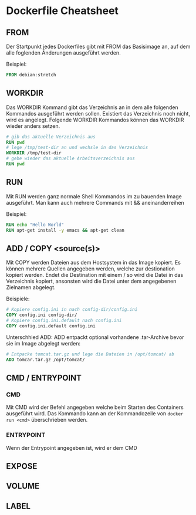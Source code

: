 # Dockerfile Cheatsheet

## FROM <docker baseimage>

Der Startpunkt jedes Dockerfiles gibt mit FROM das Basisimage an, auf dem alle foglenden Änderungen ausgeführt werden.

Beispiel:
```Dockerfile
FROM debian:stretch
```

## WORKDIR <directory>
Das WORKDIR Kommand gibt das Verzeichnis an in dem alle folgenden Kommandos ausgeführt werden sollen.
Existiert das Verzeichnis noch nicht, wird es angelegt.
Folgende WORKDIR Kommandos können das WORKDIR wieder anders setzen.
```Dockerfile
# gib das aktuelle Verzeichnis aus
RUN pwd
# lege /tmp/test-dir an und wechsle in das Verzeichnis
WORKDIR /tmp/test-dir
# gebe wieder das aktuelle Arbeitsverzeichnis aus
RUN pwd
```

## RUN <command>

Mit RUN werden ganz normale Shell Kommandos im zu bauenden Image ausgeführt. Man kann auch mehrere Commands mit && aneinanderreihen

Beispiel:
```Dockerfile
RUN echo "Hello World"
RUN apt-get install -y emacs && apt-get clean
```

## ADD / COPY <source(s)> <destination>

Mit COPY werden Dateien aus dem Hostsystem in das Image kopiert.
Es können mehrere Quellen angegeben werden, welche zur destionation kopiert werden.
Endet die Destination mit einem / so wird die Datei in das Verzeichnis kopiert, ansonsten
wird die Datei unter dem angegebenen Zielnamen abgelegt.

Beispiele:
```Dockerfile
# Kopiere config.ini in nach config-dir/config.ini
COPY config.ini config-dir/
# Kopiere config.ini.default nach config.ini
COPY config.ini.default config.ini
```

Unterschhied ADD:
ADD entpackt optional vorhandene .tar-Archive bevor sie im Image abgelegt werden:
```Dockerfile
# Entpacke tomcat.tar.gz und lege die Dateien in /opt/tomcat/ ab
ADD tomcar.tar.gz /opt/tomcat/
```


## CMD / ENTRYPOINT

### CMD

Mit CMD wird der Befehl angegeben welche beim Starten des Containers ausgeführt wird.
Das Kommando kann an der Kommandozeile von `docker run <cmd>` überschrieben werden.

### ENTRYPOINT

Wenn der Entrypoint angegeben ist, wird er dem CMD 

## EXPOSE

## VOLUME

## LABEL

